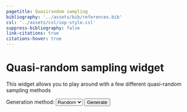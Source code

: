 ```yaml
---
pagetitle: Quasirandom sampling
bibliography: '../assets/bib/references.bib'
csl: '../assets/csl/iop-style.csl'
suppress-bibliography: false
link-citations: true
citations-hover: true
---
```


# Quasi-random sampling widget

This widget allows you to play around with a few different quasi-random sampling methods

<div class = "centered-block">
<label for="method">Generation method:</label> 
<select name = "Method" id = "method" autocomplete="off">
    <option value = "random" selected>Random</option>
    <option value = "rn">R-N</option>
</select>
<button type = "button" id = "generate">Generate</button>

<canvas id="canvas" width=500 height=500></canvas>
</div>

<script src = "../scripts/webgl.js"></script>
<script>

// Create listener for the dropdown box
function changeListener() {
    generationMethod = this.value; 
    switch(generationMethod) {
    case ("rn"):
        gl.uniform4f(color, rnColor[0], rnColor[1], rnColor[2], 1.0);
        break;
    case ("random"):
        gl.uniform4f(color, randomColor[0], randomColor[1], randomColor[2], 1.0);
        break;
    }
    drawPoints();
}

var methodSelect = document.getElementById("method");
methodSelect.onchange = changeListener;
var generationMethod = "random";
const randomColor = [0.0, 0.8, 1.0, 1.0];
const rnColor = [1.0, 0.8, 0.0, 1.0];

var generateButton = document.getElementById("generate");
generateButton.onclick = drawPoints;

// Get the webgl rendering context
var gl = canvas.getContext('webgl');

// vertex shader
var vshader = `
attribute vec4 position;
attribute float size;
void main() {
    // set vertex position
    gl_Position = position;

    // point size in pixels
    gl_PointSize = size;
}
`;

// fragment shader
var fshader = `
precision mediump float;
uniform vec4 color;

void main () {
    // make pixels rounded
    float d = distance(gl_PointCoord, vec2(0.5, 0.5));
    if (d < 0.5) {
        // set fragment color
        gl_FragColor = color;
    } else {
        discard;
    }
}
`;

program = compile(gl, vshader, fshader);

// Set the clear color (black)
gl.clearColor(0.0, 0.0, 0.0, 1.0);

// Get uniform locations
var position = gl.getAttribLocation(program, "position");
var size = gl.getAttribLocation(program, "size");
var color = gl.getUniformLocation(program, "color");

// Set point size
gl.vertexAttrib1f(size, 6);

// Set point color
gl.uniform4f(color, randomColor[0], randomColor[1], randomColor[2], 1.0);

var N = 1000;
var x = new Float32Array(N);
var y = new Float32Array(N);

// setup / rng state for R-N method
// c-f. https://extremelearning.com.au/unreasonable-effectiveness-of-quasirandom-sequences/https://extremelearning.com.au/unreasonable-effectiveness-of-quasirandom-sequences/
const g = 1.32471795724474602596;
const a1 = 1.0/g;
const a2 = 1.0/(g*g);
var count = 0;

function drawPoints() {
    gl.clear(gl.COLOR_BUFFER_BIT);
    for (let i = 0; i < N; i++) {
        switch(generationMethod) {
        case "random":
            x[i] = Math.random() * 2 - 1;
            y[i] = Math.random() * 2 - 1;
            break;
        case "rn":
            x[i] = (0.5 + a1 * count) % 1;
            y[i] = (0.5 + a2 * count) % 1;
            x[i] = 2 * x[i] - 1;
            y[i] = 2 * y[i] - 1;
            count += 1;
            break;
        }
        gl.vertexAttrib4f(position, x[i], y[i], 0, 1);
        gl.drawArrays(gl.POINTS, 0, 1);
    }
}

drawPoints();

</script>
